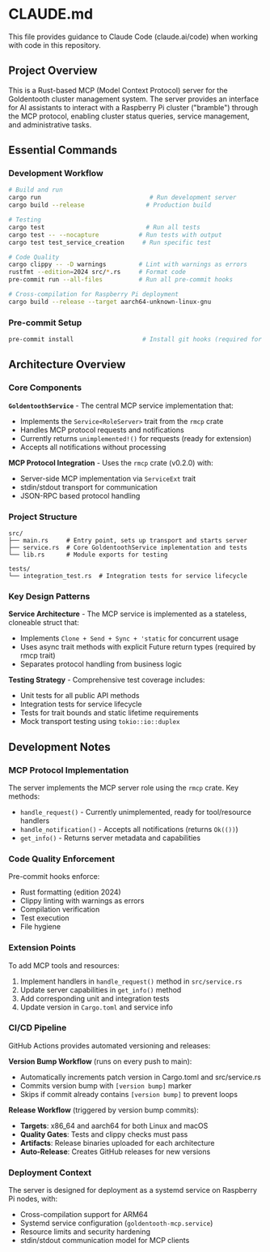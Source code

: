 # CLAUDE.md

This file provides guidance to Claude Code (claude.ai/code) when working with code in this repository.

## Project Overview

This is a Rust-based MCP (Model Context Protocol) server for the Goldentooth cluster management system. The server provides an interface for AI assistants to interact with a Raspberry Pi cluster ("bramble") through the MCP protocol, enabling cluster status queries, service management, and administrative tasks.

## Essential Commands

### Development Workflow
```bash
# Build and run
cargo run                              # Run development server
cargo build --release                 # Production build

# Testing
cargo test                            # Run all tests
cargo test -- --nocapture           # Run tests with output
cargo test test_service_creation     # Run specific test

# Code Quality
cargo clippy -- -D warnings         # Lint with warnings as errors
rustfmt --edition=2024 src/*.rs     # Format code
pre-commit run --all-files          # Run all pre-commit hooks

# Cross-compilation for Raspberry Pi deployment
cargo build --release --target aarch64-unknown-linux-gnu
```

### Pre-commit Setup
```bash
pre-commit install                   # Install git hooks (required for development)
```

## Architecture Overview

### Core Components

**`GoldentoothService`** - The central MCP service implementation that:
- Implements the `Service<RoleServer>` trait from the `rmcp` crate
- Handles MCP protocol requests and notifications
- Currently returns `unimplemented!()` for requests (ready for extension)
- Accepts all notifications without processing

**MCP Protocol Integration** - Uses the `rmcp` crate (v0.2.0) with:
- Server-side MCP implementation via `ServiceExt` trait
- stdin/stdout transport for communication
- JSON-RPC based protocol handling

### Project Structure

```
src/
├── main.rs     # Entry point, sets up transport and starts server
├── service.rs  # Core GoldentoothService implementation and tests
└── lib.rs      # Module exports for testing

tests/
└── integration_test.rs  # Integration tests for service lifecycle
```

### Key Design Patterns

**Service Architecture** - The MCP service is implemented as a stateless, cloneable struct that:
- Implements `Clone + Send + Sync + 'static` for concurrent usage
- Uses async trait methods with explicit Future return types (required by rmcp trait)
- Separates protocol handling from business logic

**Testing Strategy** - Comprehensive test coverage includes:
- Unit tests for all public API methods
- Integration tests for service lifecycle
- Tests for trait bounds and static lifetime requirements
- Mock transport testing using `tokio::io::duplex`

## Development Notes

### MCP Protocol Implementation

The server implements the MCP server role using the `rmcp` crate. Key methods:
- `handle_request()` - Currently unimplemented, ready for tool/resource handlers
- `handle_notification()` - Accepts all notifications (returns `Ok(())`)
- `get_info()` - Returns server metadata and capabilities

### Code Quality Enforcement

Pre-commit hooks enforce:
- Rust formatting (edition 2024)
- Clippy linting with warnings as errors
- Compilation verification
- Test execution
- File hygiene

### Extension Points

To add MCP tools and resources:
1. Implement handlers in `handle_request()` method in `src/service.rs`
2. Update server capabilities in `get_info()` method
3. Add corresponding unit and integration tests
4. Update version in `Cargo.toml` and service info

### CI/CD Pipeline

GitHub Actions provides automated versioning and releases:

**Version Bump Workflow** (runs on every push to main):
- Automatically increments patch version in Cargo.toml and src/service.rs
- Commits version bump with `[version bump]` marker
- Skips if commit already contains `[version bump]` to prevent loops

**Release Workflow** (triggered by version bump commits):
- **Targets**: x86_64 and aarch64 for both Linux and macOS
- **Quality Gates**: Tests and clippy checks must pass
- **Artifacts**: Release binaries uploaded for each architecture
- **Auto-Release**: Creates GitHub releases for new versions

### Deployment Context

The server is designed for deployment as a systemd service on Raspberry Pi nodes, with:
- Cross-compilation support for ARM64
- Systemd service configuration (`goldentooth-mcp.service`)
- Resource limits and security hardening
- stdin/stdout communication model for MCP clients
